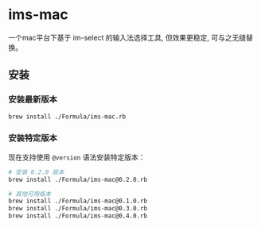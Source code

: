 # ims-mac

一个mac平台下基于 im-select 的输入法选择工具, 但效果更稳定, 可与之无缝替换。

## 安装

### 安装最新版本

```bash
brew install ./Formula/ims-mac.rb
```

### 安装特定版本

现在支持使用 `@version` 语法安装特定版本：

```bash
# 安装 0.2.0 版本
brew install ./Formula/ims-mac@0.2.0.rb

# 其他可用版本
brew install ./Formula/ims-mac@0.1.0.rb
brew install ./Formula/ims-mac@0.3.0.rb
brew install ./Formula/ims-mac@0.4.0.rb
```
